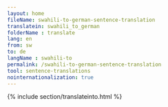 ```yaml
---
layout: home
fileName: swahili-to-german-sentence-translation
translatein: swahili_to_german
folderName : translate
lang: en
from: sw
to: de
langName : swahili-to
permalink: /swahili-to-german-sentence-translation
tool: sentence-translations
nointernationalization: true
---
```

{% include section/translateinto.html %}
